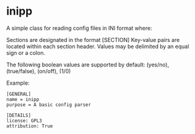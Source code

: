 # inipp

A simple class for reading config files in INI format where:

Sections are designated in the format [SECTION]
Key-value pairs are located within each section header. 
Values may be delimited by an equal sign or a colon.

The following boolean values are supported by default: (yes/no), (true/false), (on/off), (1/0)

Example:

    [GENERAL]
    name = inipp
    purpose = A basic config parser
    
    [DETAILS]
    license: GPL3
    attribution: True
    
